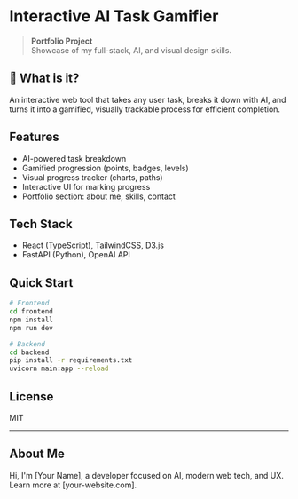 # Interactive AI Task Gamifier

> **Portfolio Project**  
> Showcase of my full-stack, AI, and visual design skills.

## 🚀 What is it?
An interactive web tool that takes any user task, breaks it down with AI, and turns it into a gamified, visually trackable process for efficient completion.

## Features

- AI-powered task breakdown
- Gamified progression (points, badges, levels)
- Visual progress tracker (charts, paths)
- Interactive UI for marking progress
- Portfolio section: about me, skills, contact

## Tech Stack

- React (TypeScript), TailwindCSS, D3.js
- FastAPI (Python), OpenAI API

## Quick Start

```bash
# Frontend
cd frontend
npm install
npm run dev

# Backend
cd backend
pip install -r requirements.txt
uvicorn main:app --reload
```

## License

MIT

---

## About Me

Hi, I'm [Your Name], a developer focused on AI, modern web tech, and UX.  
Learn more at [your-website.com].
